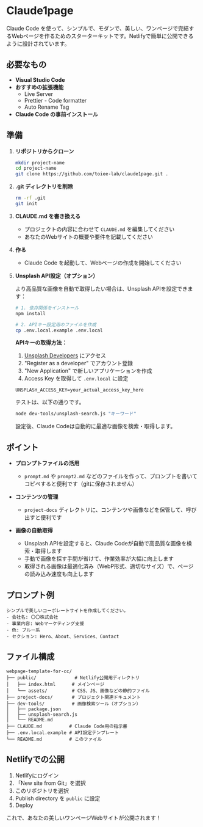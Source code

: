 # Claude1page

Claude Code を使って、シンプルで、モダンで、美しい、ワンページで完結するWebページを作るためのスターターキットです。Netlifyで簡単に公開できるように設計されています。

## 必要なもの

- **Visual Studio Code**
- **おすすめの拡張機能**
  - Live Server
  - Prettier - Code formatter
  - Auto Rename Tag
- **Claude Code の事前インストール**

## 準備

1. **リポジトリからクローン**
   ```bash
   mkdir project-name
   cd project-name
   git clone https://github.com/toiee-lab/claude1page.git .
   ```

2. **.git ディレクトリを削除**
   ```bash
   rm -rf .git
   git init
   ```

3. **CLAUDE.md を書き換える**
   - プロジェクトの内容に合わせて `CLAUDE.md` を編集してください
   - あなたのWebサイトの概要や要件を記載してください

4. **作る**
   - Claude Code を起動して、Webページの作成を開始してください

5. **Unsplash API設定（オプション）**
   
   より高品質な画像を自動で取得したい場合は、Unsplash APIを設定できます：
   
   ```bash
   # 1. 依存関係をインストール
   npm install
   
   # 2. APIキー設定用のファイルを作成
   cp .env.local.example .env.local
   ```
   
   **APIキーの取得方法：**
   1. [Unsplash Developers](https://unsplash.com/developers) にアクセス
   2. "Register as a developer" でアカウント登録
   3. "New Application" で新しいアプリケーションを作成
   4. Access Key を取得して `.env.local` に設定
   
   ```env
   UNSPLASH_ACCESS_KEY=your_actual_access_key_here
   ```
   
   テストは、以下の通りです。
   
   ```bash
   node dev-tools/unsplash-search.js "キーワード"
   ```

   設定後、Claude Codeは自動的に最適な画像を検索・取得します。

## ポイント

- **プロンプトファイルの活用**
  - `prompt.md` や `prompt2.md` などのファイルを作って、プロンプトを書いてコピペすると便利です（gitに保存されません）
  
- **コンテンツの管理**
  - `project-docs` ディレクトリに、コンテンツや画像などを保管して、呼び出すと便利です

- **画像の自動取得**
  - Unsplash APIを設定すると、Claude Codeが自動で高品質な画像を検索・取得します
  - 手動で画像を探す手間が省けて、作業効率が大幅に向上します
  - 取得される画像は最適化済み（WebP形式、適切なサイズ）で、ページの読み込み速度も向上します

## プロンプト例

```
シンプルで美しいコーポレートサイトを作成してください。
- 会社名: 〇〇株式会社
- 事業内容: Webマーケティング支援
- 色: ブルー系
- セクション: Hero、About、Services、Contact
```

## ファイル構成

```
webpage-template-for-cc/
├── public/              # Netlify公開用ディレクトリ
│   ├── index.html      # メインページ
│   └── assets/         # CSS、JS、画像などの静的ファイル
├── project-docs/       # プロジェクト関連ドキュメント
├── dev-tools/          # 画像検索ツール（オプション）
│   ├── package.json
│   ├── unsplash-search.js
│   └── README.md
├── CLAUDE.md          # Claude Code用の指示書
├── .env.local.example # API設定テンプレート
└── README.md          # このファイル
```

## Netlifyでの公開

1. Netlifyにログイン
2. 「New site from Git」を選択
3. このリポジトリを選択
4. Publish directory を `public` に設定
5. Deploy

これで、あなたの美しいワンページWebサイトが公開されます！
